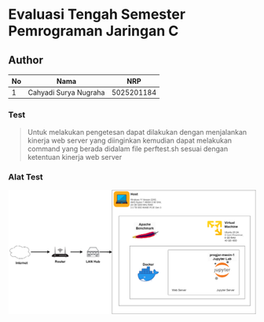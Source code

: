 # Evaluasi Tengah Semester Pemrograman Jaringan C
## Author

| **No** | **Nama**              | **NRP**    |
| ------ | --------------------- | ---------- |
| 1      | Cahyadi Surya Nugraha | 5025201184 |

### Test
> Untuk melakukan pengetesan dapat dilakukan dengan menjalankan kinerja web server yang diinginkan kemudian dapat melakukan command yang berada didalam file perftest.sh sesuai dengan ketentuan kinerja web server

### Alat Test
![Architecture Test](https://raw.githubusercontent.com/Chroax/ETS-Pemrograman-Jaringan-C/main/result/architecture.png)